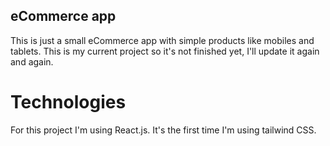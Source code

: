 ## eCommerce app
This is just a small eCommerce app with simple products like mobiles and tablets. This is my current project so it's not finished yet, I'll update it again and again.

# Technologies

For this project I'm using React.js. It's the first time I'm using tailwind CSS.
